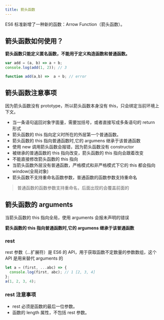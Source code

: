 ```yaml
---
title: 箭头函数
---
```


ES6 标准新增了一种新的函数：Arrow Function（箭头函数）。

## 箭头函数如何使用？

**箭头函数只能定义匿名函数，不能用于定义构造函数和普通函数。**

```javascript
var add = (a, b) => a + b;
console.log(add(1, 2)); // 3

function add(a,b) =>  a + b; // error
```

## 箭头函数注意事项

因为箭头函数没有 prototype，所以箭头函数本身没有 this，只会绑定当前环境上下文。

- 当一条语句返回对象字面量，需要加括号，或者直接写成多条语句的 return 形式
- 箭头函数的 this 指向定义时所在的外层第一个普通函数。
- 箭头函数的 this 指向普通函数时,它的 argumens 继承于该普通函数
- 使用 new 调用箭头函数会报错，因为箭头函数没有 constructor
- 被继承的普通函数的 this 指向改变，箭头函数的 this 指向会跟着改变
- 不能直接修改箭头函数的 this 指向
- 当箭头函数外层没有普通函数，严格模式和非严格模式下它的 this 都会指向 window(全局对象)
- 箭头函数不支持重命名函数参数，普通函数的函数参数支持重命名

> 普通函数的函数参数支持重命名，后面出现的会覆盖前面的

## 箭头函数的 arguments

当箭头函数的 this 指向全局，使用 arguments 会报未声明的错误

**箭头函数的 this 指向普通函数时,它的 argumens 继承于该普通函数**

### rest

rest 参数（...扩展符）是 ES6 的 API，用于获取函数不定数量的参数数组，这个 API 是用来替代 arguments 的

```javascript
let a = (first, ...abc) => {
  console.log(first, abc); // 1 [2, 3, 4]
};
a(1, 2, 3, 4);
```

### rest 注意事项

- rest 必须是函数的最后一位参数。
- 函数的 length 属性，不包括 rest 参数。
